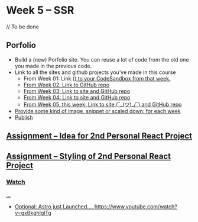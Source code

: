 # Week 5 – SSR

// To be done

## Porfolio

* Build a (new) Porfolio site. You can reuse a lot of code from the old one you
  made in the previous code.
* Link to all the sites and github projects you've made in this course
  * From Week 01: Link (<a href="..." />) to your CodeSandbox from that week.
  * From Week 02: Link to GitHub repo
  * From Week 03: Link to site and GitHub repo
  * From Week 04: Link to site and GitHub repo
  * From Week 05, this week: Link to site (¯\_(ツ)_/¯) and GitHub repo
* Provide some kind of image, snippet or scaled down; for each week
* Publish

## Assignment – Idea for 2nd Personal React Project

## Assignment – Styling of 2nd Personal React Project

### Watch

...

*  Optional: Astro just Launched....  https://www.youtube.com/watch?v=gxBkghlglTg



